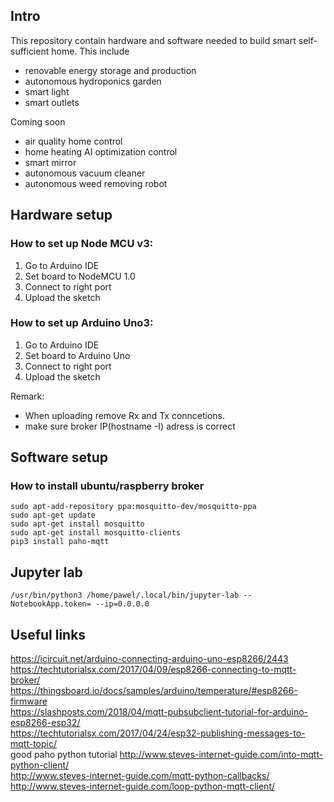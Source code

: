 ## Intro
This repository contain hardware and software needed to build smart self-sufficient home. This include
 - renovable energy storage and production
 - autonomous hydroponics garden
 - smart light
 - smart outlets
 
 Coming soon
- air quality home control
- home heating AI optimization control
- smart mirror
- autonomous vacuum cleaner
- autonomous weed removing robot

## Hardware setup
### How to set up Node MCU v3:
1. Go to Arduino IDE
2. Set board to NodeMCU 1.0
3. Connect to right port
4. Upload the sketch

### How to set up Arduino Uno3:
1. Go to Arduino IDE
2. Set board to Arduino Uno
3. Connect to right port
4. Upload the sketch

Remark:
- When uploading remove Rx and Tx conncetions.
- make sure broker IP(hostname -I) adress is correct

## Software setup
### How to install ubuntu/raspberry broker  
`sudo apt-add-repository ppa:mosquitto-dev/mosquitto-ppa`  
`sudo apt-get update`  
`sudo apt-get install mosquitto`  
`sudo apt-get install mosquitto-clients`  
`pip3 install paho-mqtt` 

## Jupyter lab
`/usr/bin/python3 /home/pawel/.local/bin/jupyter-lab --NotebookApp.token= --ip=0.0.0.0`

## Useful links
https://icircuit.net/arduino-connecting-arduino-uno-esp8266/2443  
https://techtutorialsx.com/2017/04/09/esp8266-connecting-to-mqtt-broker/  
https://thingsboard.io/docs/samples/arduino/temperature/#esp8266-firmware  
https://slashposts.com/2018/04/mqtt-pubsubclient-tutorial-for-arduino-esp8266-esp32/  
https://techtutorialsx.com/2017/04/24/esp32-publishing-messages-to-mqtt-topic/  
good paho python tutorial http://www.steves-internet-guide.com/into-mqtt-python-client/  
http://www.steves-internet-guide.com/mqtt-python-callbacks/  
http://www.steves-internet-guide.com/loop-python-mqtt-client/
